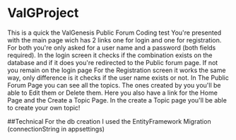 # ValGProject
This is a quick the ValGenesis Public Forum Coding test
You're presented with the main page wich has 2 links one for login and one for registration.
For both you're only asked for a user name and a password (both fields required).
In the login screen it checks if the combination exists on the database and if it does you're redirected to the Public forum page. If not you remain on the login page
For the Registration screen it works the same way, only difference is it checks if the user name exists or not.
In The Public Forum Page you can see all the topics. The ones created by you you'll be able to Edit them or Delete them.
Here you also have a link for the Home Page and the Create a Topic Page.
In the create a Topic page you'll be able to create your own topic!

##Technical
For the db creation I used the EntityFramework Migration (connectionString in appsettings)
